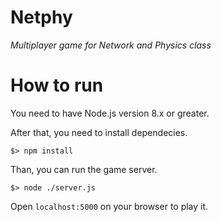 # Netphy
_Multiplayer game for Network and Physics class_

# How to run
You need to have Node.js version 8.x or greater.

After that, you need to install dependecies.

```
$> npm install
```

Than, you can run the game server.
```
$> node ./server.js
```

Open `localhost:5000` on your browser to play it.